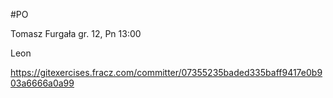#PO

Tomasz Furgała gr. 12, Pn 13:00

Leon

https://gitexercises.fracz.com/committer/07355235baded335baff9417e0b903a6666a0a99
